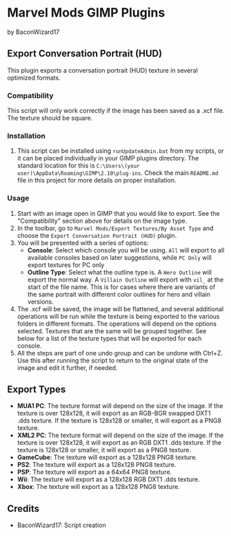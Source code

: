 # Marvel Mods GIMP Plugins
by BaconWizard17
## Export Conversation Portrait (HUD)
This plugin exports a conversation portrait (HUD) texture in several optimized formats.

### Compatibility
This script will only work correctly if the image has been saved as a .xcf file. The texture should be square.

### Installation
 1. This script can be installed using `runUpdateAdmin.bat` from my scripts, or it can be placed individually in your GIMP plugins directory. The standard location for this is `C:\Users\(your user)\AppData\Roaming\GIMP\2.10\plug-ins`. Check the main `README.md` file in this project for more details on proper installation.

### Usage
1. Start with an image open in GIMP that you would like to export. See the "Compatibility" section above for details on the image type.
2. In the toolbar, go to `Marvel Mods/Export Textures/By Asset Type` and choose the `Export Conversation Portrait (HUD)` plugin.
3. You will be presented with a series of options:
	- **Console**: Select which console you will be using. `All` will export to all available consoles based on later suggestions, while `PC Only` will export textures for PC only
	- **Outline Type**: Select what the outline type is. A `Hero Outline` will export the normal way. A `Villain Outline` will export with `vil_` at the start of the file name. This is for cases where there are variants of the same portrait with different color outlines for hero and villain versions.
4. The .xcf will be saved, the image will be flattened, and several additional operations will be run while the texture is being exported to the various folders in different formats. The operations will depend on the options selected. Textures that are the same will be grouped together. See below for a list of the texture types that will be exported for each console. 
5. All the steps are part of one undo group and can be undone with Ctrl+Z. Use this after running the script to return to the original state of the image and edit it further, if needed.

## Export Types
 - **MUA1 PC**: The texture format will depend on the size of the image. If the texture is over 128x128, it will export as an RGB-BGR swapped DXT1 .dds texture. If the texture is 128x128 or smaller, it will export as a PNG8 texture. 
 - **XML2 PC**: The texture format will depend on the size of the image. If the texture is over 128x128, it will export as an RGB DXT1 .dds texture. If the texture is 128x128 or smaller, it will export as a PNG8 texture. 
 - **GameCube**: The texture will export as a 128x128 PNG8 texture. 
 - **PS2**: The texture will export as a 128x128 PNG8 texture. 
 - **PSP**: The texture will export as a 64x64 PNG8 texture. 
 - **Wii**: The texture will export as a 128x128 RGB DXT1 .dds texture.
 - **Xbox**: The texture will export as a 128x128 PNG8 texture. 

## Credits
- BaconWizard17: Script creation